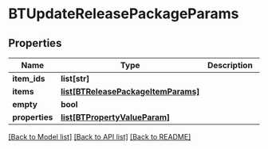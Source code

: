# BTUpdateReleasePackageParams

## Properties
Name | Type | Description | Notes
------------ | ------------- | ------------- | -------------
**item_ids** | **list[str]** |  | [optional] 
**items** | [**list[BTReleasePackageItemParams]**](BTReleasePackageItemParams.md) |  | [optional] 
**empty** | **bool** |  | [optional] 
**properties** | [**list[BTPropertyValueParam]**](BTPropertyValueParam.md) |  | [optional] 

[[Back to Model list]](../README.md#documentation-for-models) [[Back to API list]](../README.md#documentation-for-api-endpoints) [[Back to README]](../README.md)


